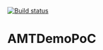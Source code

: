 [![Build status](https://dev.azure.com/amtdirectDemo/AmtDirectCalculator/_apis/build/status/AmtDirectCalculator-ASP.NET%20Core-CI)](https://dev.azure.com/amtdirectDemo/AmtDirectCalculator/_build/latest?definitionId=7)
<br />
# AMTDemoPoC
